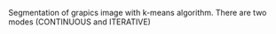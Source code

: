 Segmentation of grapics image with k-means algorithm. There are two modes (CONTINUOUS and ITERATIVE)